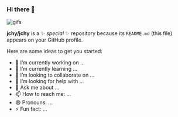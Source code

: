 ### Hi there 👋
![gifs](https://user-images.githubusercontent.com/91217491/150346571-728d79a9-ae34-47b8-96dc-1f628867f0ee.gif)

**jchy/jchy** is a ✨ _special_ ✨ repository because its `README.md` (this file) appears on your GitHub profile.

Here are some ideas to get you started:

- 🔭 I’m currently working on ...
- 🌱 I’m currently learning ...
- 👯 I’m looking to collaborate on ...
- 🤔 I’m looking for help with ...
- 💬 Ask me about ...
- 📫 How to reach me: ...
- 😄 Pronouns: ...
- ⚡ Fun fact: ...

